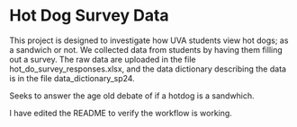 # Hot Dog Survey Data

This project is designed to investigate how UVA students view hot dogs; as a sandwich or not. We collected data from students by having them filling out a survey. The raw data are uploaded in the file hot_do_survey_responses.xlsx, and the data dictionary describing the data is in the file data_dictionary_sp24. 

Seeks to answer the age old debate of if a hotdog is a sandwhich.

I have edited the README to verify the workflow is working.
